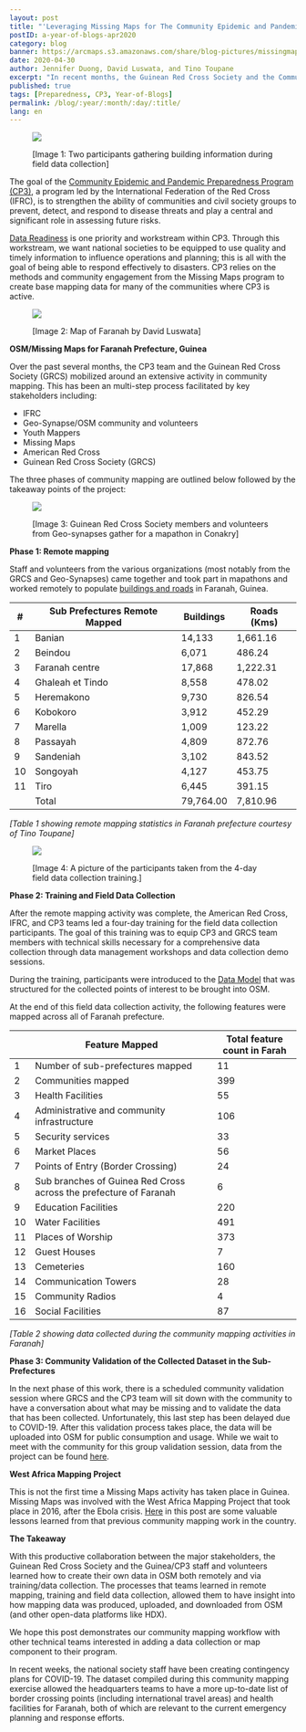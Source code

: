 ```yaml
---
layout: post
title: "'Leveraging Missing Maps for The Community Epidemic and Pandemic Preparedness Program (CP3) in Guinea' – A Year of Blogs – April 2020"
postID: a-year-of-blogs-apr2020
category: blog
banner: https://arcmaps.s3.amazonaws.com/share/blog-pictures/missingmaps-blog_20200430_longerbanner.jpg
date: 2020-04-30
author: Jennifer Duong, David Luswata, and Tino Toupane
excerpt: "In recent months, the Guinean Red Cross Society and the Community Epidemic and Pandemic Preparedness Program (CP3) teams created their own map data, tracing remotely in OSM and via field data collection. The staff and volunteers involved gained valuable insight in how information is compiled and shared from OSM and other open source platforms."
published: true
tags: [Preparedness, CP3, Year-of-Blogs]
permalink: /blog/:year/:month/:day/:title/
lang: en
---
```


<figure>
<img src="https://arcmaps.s3.amazonaws.com/share/blog-pictures/missingmaps-blog_20200430_Image1.png">
<p class="caption"> [Image 1: Two participants gathering building information during field data collection]</p>
</figure>

The goal of the [Community Epidemic and Pandemic Preparedness Program (CP3)](https://media.ifrc.org/ifrc/community-epidemic-pandemic-preparedness), a program led by the International Federation of the Red Cross (IFRC), is to strengthen the ability of communities and civil society groups to prevent, detect, and respond to disease threats and play a central and significant role in assessing future risks.

[Data Readiness](https://arcmaps.s3.amazonaws.com/share/blog-pictures/missingmaps-blog_CP3_data_readiness_1pager.pdf) is one priority and workstream within CP3. Through this workstream, we want national societies to be equipped to use quality and timely information to influence operations and planning; this is all with the goal of being able to respond effectively to disasters. CP3 relies on the methods and community engagement from the Missing Maps program to create base mapping data for many of the communities where CP3 is active.

<figure>
<img src="https://arcmaps.s3.amazonaws.com/share/blog-pictures/missingmaps-blog_20200430_Image2.png">
<p class="caption"> [Image 2: Map of Faranah by David Luswata]</p>
</figure>

**OSM/Missing Maps for Faranah Prefecture, Guinea**

Over the past several months, the CP3 team and the Guinean Red Cross Society (GRCS) mobilized around an extensive activity in community mapping. This has been an multi-step process facilitated by key stakeholders including:

* IFRC
* Geo-Synapse/OSM community and volunteers
* Youth Mappers
* Missing Maps
* American Red Cross
* Guinean Red Cross Society (GRCS)

The three phases of community mapping are outlined below followed by the takeaway points of the project:

<figure>
<img src="https://arcmaps.s3.amazonaws.com/share/blog-pictures/missingmaps-blog_20200430_Image3.png">
<p class="caption"> [Image 3: Guinean Red Cross Society members and volunteers from Geo-synapses gather for a mapathon in Conakry]</p>
</figure>

**Phase 1: Remote mapping**

Staff and volunteers from the various organizations (most notably from the GRCS and Geo-Synapses) came together and took part in mapathons and worked remotely to populate [buildings and roads](http://taches.francophonelibre.org/?sort_by=priority&direction=asc&search=faranah) in Faranah, Guinea.

| \#    | Sub Prefectures Remote Mapped | Buildings  | Roads \(Kms\) |
|-------|-------------------------------|------------|---------------|
| 1     | Banian                        | 14,133     | 1,661\.16     |
| 2     | Beindou                       | 6,071      | 486\.24       |
| 3     | Faranah centre                | 17,868     | 1,222\.31     |
| 4     | Ghaleah et Tindo              | 8,558      | 478\.02       |
| 5     | Heremakono                    | 9,730      | 826\.54       |
| 6     | Kobokoro                      | 3,912      | 452\.29       |
| 7     | Marella                       | 1,009      | 123\.22       |
| 8     | Passayah                      | 4,809      | 872\.76       |
| 9     | Sandeniah                     | 3,102      | 843\.52       |
| 10    | Songoyah                      | 4,127      | 453\.75       |
| 11    | Tiro                          | 6,445      | 391\.15       |
|  |         Total                      | 79,764\.00 | 7,810\.96     |

 _[Table 1 showing remote mapping statistics in Faranah prefecture courtesy of Tino Toupane]_

 <figure>
 <img src="https://arcmaps.s3.amazonaws.com/share/blog-pictures/missingmaps-blog_20200430_Image4.png">
 <p class="caption">[Image 4: A picture of the participants taken from the 4-day field data collection training.]</p>
 </figure>

**Phase 2: Training and Field Data Collection**

After the remote mapping activity was complete, the American Red Cross, IFRC, and CP3 teams led a four-day training for the field data collection participants. The goal of this training was to equip CP3 and GRCS team members with technical skills necessary for a comprehensive data collection through data management workshops and data collection demo sessions.

During the training, participants were introduced to the [Data Model](https://docs.google.com/document/d/1SGc0y1N0BoCCgYV5qSmtjOtJxpYVOHYD0Ayb-ZF9c24/edit?usp=sharing) that was structured for the collected points of interest to be brought into OSM.

At the end of this field data collection activity, the following features were mapped across all of Faranah prefecture.

|    | Feature Mapped                                                    | Total feature count in Farah |
|----|-------------------------------------------------------------------|------------------------------|
| 1  | Number of sub\-prefectures mapped                                 | 11                           |
| 2  | Communities mapped                                                | 399                          |
| 3  | Health Facilities                                                 | 55                           |
| 4  | Administrative and community infrastructure                       | 106                          |
| 5  | Security services                                                 | 33                           |
| 6  | Market Places                                                     | 56                           |
| 7  | Points of Entry \(Border Crossing\)                               | 24                           |
| 8  | Sub branches of Guinea Red Cross across the prefecture of Faranah | 6                            |
| 9  | Education Facilities                                              | 220                          |
| 10 | Water Facilities                                                  | 491                          |
| 11 | Places of Worship                                                 | 373                          |
| 12 | Guest Houses                                                      | 7                            |
| 13 | Cemeteries                                                        | 160                          |
| 14 | Communication Towers                                              | 28                           |
| 15 | Community Radios                                                  | 4                            |
| 16 | Social Facilities                                                 | 87                           |


_[Table 2 showing data collected during the community mapping activities in Faranah]_

**Phase 3: Community Validation of the Collected Dataset in the Sub-Prefectures**

In the next phase of this work, there is a scheduled community validation session where GRCS and the CP3 team will sit down with the community to have a conversation about what may be missing and to validate the data that has been collected. Unfortunately, this last step has been delayed due to COVID-19. After this validation process takes place, the data will be uploaded into OSM for public consumption and usage. While we wait to meet with the community for this group validation session, data from the project can be found [here](https://data.humdata.org/search?groups=gin&organization=american-red-cross&q=guinea&ext_page_size=25&sort=score%20desc%2C%20if(gt(last_modified%2Creview_date)%2Clast_modified%2Creview_date)%20desc).

**West Africa Mapping Project**

This is not the first time a Missing Maps activity has taken place in Guinea. Missing Maps was involved with the West Africa Mapping Project that took place in 2016, after the Ebola crisis. [Here](https://www.missingmaps.org/blog/2017/01/24/west-africa-mapping-hub-end/) in this post are some valuable lessons learned from that previous community mapping work in the country.

**The Takeaway**

With this productive collaboration between the major stakeholders, the Guinean Red Cross Society and the Guinea/CP3 staff and volunteers learned how to create their own data in OSM both remotely and via training/data collection. The processes that teams learned in remote mapping, training and field data collection, allowed them to have insight into how mapping data was produced, uploaded, and downloaded from OSM (and other open-data platforms like HDX). 

We hope this post demonstrates our community mapping workflow with other technical teams interested in adding a data collection or map component to their program.

In recent weeks, the national society staff have been creating contingency plans for COVID-19. The dataset compiled during this community mapping exercise allowed the headquarters teams to have a more up-to-date list of border crossing points (including international travel areas) and health facilities for Faranah, both of which are relevant to the current emergency planning and response efforts.
